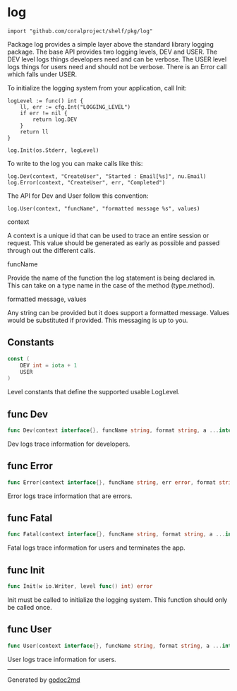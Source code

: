 
# log
    import "github.com/coralproject/shelf/pkg/log"

Package log provides a simple layer above the standard library logging package.
The base API provides two logging levels, DEV and USER. The DEV level logs things
developers need and can be verbose. The USER level logs things for users need
and should not be verbose. There is an Error call which falls under USER.

To initialize the logging system from your application, call Init:


	logLevel := func() int {
		ll, err := cfg.Int("LOGGING_LEVEL")
		if err != nil {
			return log.DEV
		}
		return ll
	}
	
	log.Init(os.Stderr, logLevel)

To write to the log you can make calls like this:


	log.Dev(context, "CreateUser", "Started : Email[%s]", nu.Email)
	log.Error(context, "CreateUser", err, "Completed")

The API for Dev and User follow this convention:


	log.User(context, "funcName", "formatted message %s", values)

context

A context is a unique id that can be used to trace an entire session or
request. This value should be generated as early as possible and passed
through out the different calls.

funcName

Provide the name of the function the log statement is being declared in. This
can take on a type name in the case of the method (type.method).

formatted message, values

Any string can be provided but it does support a formatted message. Values
would be substituted if provided. This messaging is up to you.




## Constants
``` go
const (
    DEV int = iota + 1
    USER
)
```
Level constants that define the supported usable LogLevel.



## func Dev
``` go
func Dev(context interface{}, funcName string, format string, a ...interface{})
```
Dev logs trace information for developers.


## func Error
``` go
func Error(context interface{}, funcName string, err error, format string, a ...interface{})
```
Error logs trace information that are errors.


## func Fatal
``` go
func Fatal(context interface{}, funcName string, format string, a ...interface{})
```
Fatal logs trace information for users and terminates the app.


## func Init
``` go
func Init(w io.Writer, level func() int) error
```
Init must be called to initialize the logging system. This function should
only be called once.


## func User
``` go
func User(context interface{}, funcName string, format string, a ...interface{})
```
User logs trace information for users.









- - -
Generated by [godoc2md](http://godoc.org/github.com/davecheney/godoc2md)
